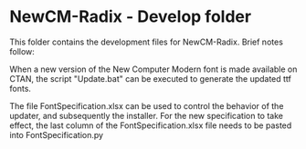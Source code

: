 # NewCM-Radix - Develop folder

This folder contains the development files for NewCM-Radix. Brief notes follow:

When a new version of the New Computer Modern font is made available on CTAN, the script "Update.bat" can be executed to generate the updated ttf fonts.

The file FontSpecification.xlsx can be used to control the behavior of the updater, and subsequently the installer. For the new specification to take effect, the last column of the FontSpecification.xlsx file needs to be pasted into FontSpecification.py
